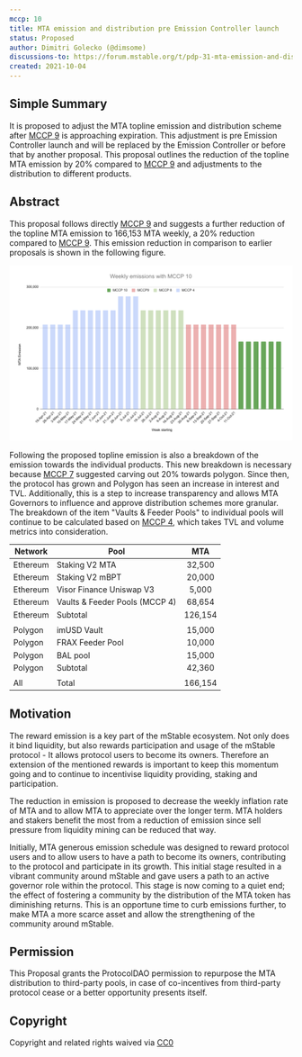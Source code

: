 ```yaml
---
mccp: 10
title: MTA emission and distribution pre Emission Controller launch
status: Proposed
author: Dimitri Golecko (@dimsome)
discussions-to: https://forum.mstable.org/t/pdp-31-mta-emission-and-distribution-pre-emission-controller-launch/660/1
created: 2021-10-04
---
```


## Simple Summary

It is proposed to adjust the MTA topline emission and distribution scheme after [MCCP 9](./mccp-9) is approaching expiration. This adjustment is pre Emission Controller launch and will be replaced by the Emission Controller or before that by another proposal. This proposal outlines the reduction of the topline MTA emission by 20% compared to [MCCP 9](./mccp-9) and adjustments to the distribution to different products.

## Abstract

This proposal follows directly [MCCP 9](./mccp-9) and suggests a further reduction of the topline MTA emission to 166,153 MTA weekly, a 20% reduction compared to [MCCP 9](./mccp-9). This emission reduction in comparison to earlier proposals is shown in the following figure.

![weekly-emissions](/assets/MCCP-10/weekly-emissions.png)

Following the proposed topline emission is also a breakdown of the emission towards the individual products. This new breakdown is necessary because [MCCP 7](./mccp-7) suggested carving out 20% towards polygon. Since then, the protocol has grown and Polygon has seen an increase in interest and TVL. Additionally, this is a step to increase transparency and allows MTA Governors to influence and approve distribution schemes more granular. The breakdown of the item "Vaults & Feeder Pools" to individual pools will continue to be calculated based on [MCCP 4](./mccp-4), which takes TVL and volume metrics into consideration.

| Network  | Pool                           |   MTA   |
| -------- | ------------------------------ | :-----: |
| Ethereum | Staking V2 MTA                 | 32,500  |
| Ethereum | Staking V2 mBPT                | 20,000  |
| Ethereum | Visor Finance Uniswap V3       |  5,000  |
| Ethereum | Vaults & Feeder Pools (MCCP 4) | 68,654  |
| Ethereum | Subtotal                       | 126,154 |
|          |                                |         |
| Polygon  | imUSD Vault                    | 15,000  |
| Polygon  | FRAX Feeder Pool               | 10,000  |
| Polygon  | BAL pool                       | 15,000  |
| Polygon  | Subtotal                       | 42,360  |
|          |                                |         |
| All      | Total                          | 166,154 |

## Motivation

The reward emission is a key part of the mStable ecosystem. Not only does it bind liquidity, but also rewards participation and usage of the mStable protocol - It allows protocol users to become its owners. Therefore an extension of the mentioned rewards is important to keep this momentum going and to continue to incentivise liquidity providing, staking and participation.

The reduction in emission is proposed to decrease the weekly inflation rate of MTA and to allow MTA to appreciate over the longer term. MTA holders and stakers benefit the most from a reduction of emission since sell pressure from liquidity mining can be reduced that way.

Initially, MTA generous emission schedule was designed to reward protocol users and to allow users to have a path to become its owners, contributing to the protocol and participate in its growth. This initial stage resulted in a vibrant community around mStable and gave users a path to an active governor role within the protocol. This stage is now coming to a quiet end; the effect of fostering a community by the distribution of the MTA token has diminishing returns. This is an opportune time to curb emissions further, to make MTA a more scarce asset and allow the strengthening of the community around mStable.

## Permission

This Proposal grants the ProtocolDAO permission to repurpose the MTA distribution to third-party pools, in case of co-incentives from third-party protocol cease or a better opportunity presents itself.

## Copyright

Copyright and related rights waived via [CC0](https://creativecommons.org/publicdomain/zero/1.0/)
